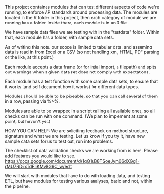 This project containes modules that can test different aspects of code we're running, to enforce AP standards around processing data. The modules are located in the R folder in this project, then each category of module we are running has a folder. Inside there, each module is in an R file.

We have sample data files we are testing with in the "testdata" folder. Within that, each module has a folder, with sample data sets.

As of writing this note, our scope is limited to tabular data, and assuming data is read in from Excel or a CSV (so not handling xml, HTML, PDF parsing or the like, at this point.)

Each module accepts a data frame (or for intial import, a filepath) and spits out warnings when a given data set does not comply with expectations.

Each module has a test function with some sample data sets, to ensure that it works (and self document how it works) for different data types.

Modules should be able to be pipeable, so that you can call several of them in a row, passing via %>%.

Modules are able to be wrapped in a script calling all available ones, so all checks can be run with one command. (We plan to implement at some point, but haven't yet.)

HOW YOU CAN HELP:
We are soliciting feedback on method structure, signature and what we are testing. Let us know if you try it, have new sample data sets for us to test out, run into problems.

The checklist of data validation checks we are working from is here. Please add features you would like to see. https://docs.google.com/document/d/1qQ1uB8TSoeJym06dXGg1-rMU7RD6xTdFIiKMvBG9C_w/edit

We will start with modules that have to do with loading data, and testing ETL, but have modules for testing various analyses, basic and not, within the pipeline.
